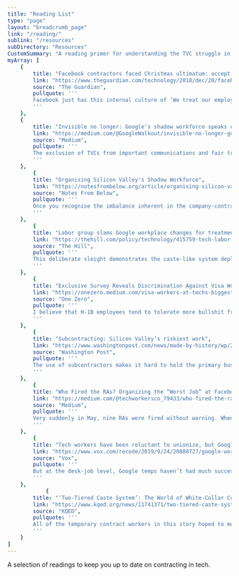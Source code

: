 ```yaml
---
title: "Reading List"
type: "page"
layout: "breadcrumb_page"
link: "/reading/"
sublink: "/resources"
subDirectory: "Resources"
CustomSummary: "A reading primer for understanding the TVC struggle in the tech industry."
myArray: [
    {
        title: "Facebook contractors faced Christmas ultimatum: accept wage offer or lose jobs",
        link: "https://www.theguardian.com/technology/2018/dec/20/facebook-contractors-filter-digital-labor-dispute-christmas",
        source: "The Guardian",
        pullquote: '''
        Facebook just has this internal culture of ‘We treat our employees so well; everyone is so happy’, and I think that’s relatively true for full time employees. But there’s this massive other part of the workplace that you don’t engage with that much, and it’s really different for them.
        '''
    },
    {
        title: "Invisible no longer: Google’s shadow workforce speaks up",
        link: "https://medium.com/@GoogleWalkout/invisible-no-longer-googles-shadow-workforce-speaks-up-9ea04b7bcc41",
        source: "Medium",
        pullquote: '''
        The exclusion of TVCs from important communications and fair treatment is part of a system of institutional racism, sexism, and discrimination. TVCs are disproportionately people from marginalized groups who are treated as less deserving of compensation, opportunities, workplace protections, and respect.
        '''
    },
        {
        title: "Organising Silicon Valley's Shadow Workforce",
        link: "https://notesfrombelow.org/article/organising-silicon-valleys-shadow-workforce?fbclid=IwAR3PLBR6n2xr3hN0n5bSuCtzO0k-6Z_0yaTVbfddKEJS90N4leX-dxzOQEw",
        source: "Notes From Below",
        pullquote: '''
        Once you recognise the imbalance inherent in the company-contractor relationship, the story these companies tell to justify their use of contractors starts to fall apart.
        '''
    },
        {
        title: "Labor group slams Google workplace changes for treatment of contractors",
        link: "https://thehill.com/policy/technology/415759-tech-labor-group-criticizes-google-work-place-changes-for-excluding?fbclid=IwAR2jN3SFUwEd3J483E_q69Bl3Nm_pBceLWyAZ7jAWZiMkCH5CwI61Hp0DzU",
        source: "The Hill",
        pullquote: '''
        This deliberate sleight demonstrates the caste-like system deployed by Google, which fails to protect its workers and our colleagues. For a company that likes to innovate, it’s striking to see such a lack of vision for treating all of their workforce with basic dignity.
        '''
    },
        {
        title: "Exclusive Survey Reveals Discrimination Against Visa Workers at Tech’s Biggest Companies",
        link: "https://onezero.medium.com/visa-workers-at-techs-biggest-companies-speak-out-about-discrimination-298c9fa686b6",
        source: "One Zero",
        pullquote: '''
        I believe that H-1B employees tend to tolerate more bullshit from managers because they cannot move to another company that easily, and they cannot just rage-quit. This is possibly the key reason why managers like H-1Bs — lower turnover rate and employees who will take more shit.
        '''
    },
        {
        title: "Subcontracting: Silicon Valley’s riskiest work",
        link: "https://www.washingtonpost.com/news/made-by-history/wp/2017/11/16/subcontracting-silicon-valleys-riskiest-work/",
        source: "Washington Post",
        pullquote: '''
        The use of subcontractors makes it hard to hold the primary business legally responsible when workers are hurt on the job or wages go unpaid. Through subcontracting, companies like Twitter avoid the cost of keeping workers’ bodies healthy and able to work with health insurance and safe workplaces.
        '''
    },
        {
        title: "Who Fired the RAs? Organizing the “Worst Job” at Facebook",
        link: "https://medium.com/@techworkersco_79433/who-fired-the-ras-organizing-the-worst-job-at-facebook-97c63cb40683",
        source: "Medium",
        pullquote: '''
        Very suddenly in May, nine RAs were fired without warning. When asked for the reason, the management told them that they had violated a company policy. There was just one problem — the policy in question didn’t exist.
        '''
    },
        {
        title: "Tech workers have been reluctant to unionize, but Google contractors just changed that",
        link: "https://www.vox.com/recode/2019/9/24/20880727/google-workers-unionized-contractors-hcl-tech-activism",
        source: "Vox",
        pullquote: '''
        But at the desk-job level, Google temps haven’t had much success in organizing. In March, Google abruptly fired over 34 members of its voice assistant team, who, like the Pittsburgh workers, were highly educated workers doing technically skilled jobs.
        '''
    },
            {
        title: "‘Two-Tiered Caste System’: The World of White-Collar Contracting in Silicon Valley",
        link: "https://www.kqed.org/news/11741371/two-tiered-caste-system-the-world-of-white-collar-contracting-in-silicon-valley",
        source: "KQED",
        pullquote: '''
        All of the temporary contract workers in this story hoped to move on or convert to employee status, but at most tech companies there is no direct path for them to do so.
        '''
    }
]
---
```


A selection of readings to keep you up to date on contracting in tech.